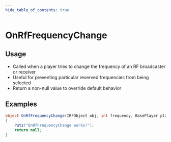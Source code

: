 ```yaml
---
hide_table_of_contents: true
---
```


# OnRfFrequencyChange

## Usage

* Called when a player tries to change the frequency of an RF broadcaster or receiver
* Useful for preventing particular reserved frequencies from being selected
* Return a non-null value to override default behavior

## Examples

```csharp title=""
object OnRfFrequencyChange(IRFObject obj, int frequency, BasePlayer player)
{
    Puts("OnRfFrequencyChange works!");
    return null;
}
```
